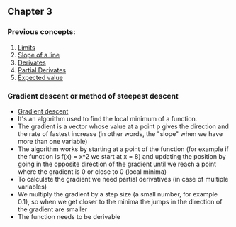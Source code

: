 ## Chapter 3

### Previous concepts:

1. [Limits](https://www.youtube.com/watch?v=pYVVPqphPS0&ab_channel=ElTraductordeIngenier%C3%ADa)
2. [Slope of a line](https://youtu.be/lz8zVJxRFX8?si=C2LQjSdEETm9PGwQ)
3. [Derivates](https://youtu.be/_6-zwdrqD3U?si=PyqmzsqCEmlCYy3v)
4. [Partial Derivates](https://en.wikipedia.org/wiki/Partial_derivative)
5. [Expected value](https://en.wikipedia.org/wiki/Expected_value)

### Gradient descent or method of steepest descent

- [Gradient descent](https://en.wikipedia.org/wiki/Gradient_descent)
- It's an algorithm used to find the local minimum of a function.
- The gradient is a vector whose value at a point p gives the direction and the rate of fastest increase (in other words, the "slope" when we have more than one variable)
- The algorithm works by starting at a point of the function (for example if the function is f(x) = x^2 we start at x = 8) and updating the position by going in the opposite direction of the gradient until we reach a point where the gradient is 0 or close to 0 (local minima)
- To calculate the gradient we need partial derivatives (in case of multiple variables)
- We multiply the gradient by a step size (a small number, for example 0.1), so when we get closer to the minima the jumps in the direction of the gradient are smaller
- The function needs to be derivable



